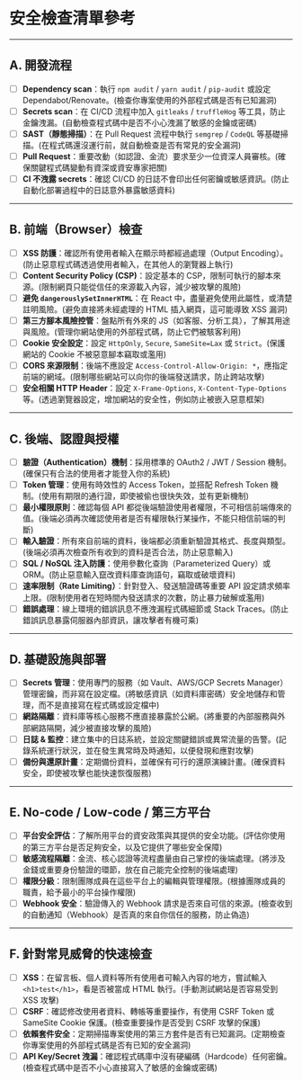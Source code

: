# 安全檢查清單參考
---

## A. 開發流程

*   ☐ **Dependency scan**：執行 `npm audit` / `yarn audit` / `pip-audit` 或設定 Dependabot/Renovate。(檢查你專案使用的外部程式碼是否有已知漏洞)
*   ☐ **Secrets scan**：在 CI/CD 流程中加入 `gitleaks` / `truffleHog` 等工具，防止金鑰洩漏。(自動檢查程式碼中是否不小心洩漏了敏感的金鑰或密碼)
*   ☐ **SAST（靜態掃描）**：在 Pull Request 流程中執行 `semgrep` / `CodeQL` 等基礎掃描。(在程式碼還沒運行前，就自動檢查是否有常見的安全漏洞)
*   ☐ **Pull Request**：重要改動（如認證、金流）要求至少一位資深人員審核。(確保關鍵程式碼變動有資深或資安專家把關)
*   ☐ **CI 不洩露 secrets**：確認 CI/CD 的日誌不會印出任何密鑰或敏感資訊。(防止自動化部署過程中的日誌意外暴露敏感資料)

---

## B. 前端（Browser）檢查

*   ☐ **XSS 防護**：確認所有使用者輸入在顯示時都經過處理（Output Encoding）。(防止惡意程式碼透過使用者輸入，在其他人的瀏覽器上執行)
*   ☐ **Content Security Policy (CSP)**：設定基本的 CSP，限制可執行的腳本來源。(限制網頁只能從信任的來源載入內容，減少被攻擊的風險)
*   ☐ **避免 `dangerouslySetInnerHTML`**：在 React 中，盡量避免使用此屬性，或清楚註明風險。(避免直接將未經處理的 HTML 插入網頁，這可能導致 XSS 漏洞)
*   ☐ **第三方腳本風險控管**：盤點所有外來的 JS（如客服、分析工具），了解其用途與風險。(管理你網站使用的外部程式碼，防止它們被駭客利用)
*   ☐ **Cookie 安全設定**：設定 `HttpOnly`, `Secure`, `SameSite=Lax` 或 `Strict`。(保護網站的 Cookie 不被惡意腳本竊取或濫用)
*   ☐ **CORS 來源限制**：後端不應設定 `Access-Control-Allow-Origin: *`，應指定前端的網域。(限制哪些網站可以向你的後端發送請求，防止跨站攻擊)
*   ☐ **安全相關 HTTP Header**：設定 `X-Frame-Options`, `X-Content-Type-Options` 等。(透過瀏覽器設定，增加網站的安全性，例如防止被嵌入惡意框架)

---

## C. 後端、認證與授權

*   ☐ **驗證（Authentication）機制**：採用標準的 OAuth2 / JWT / Session 機制。(確保只有合法的使用者才能登入你的系統)
*   ☐ **Token 管理**：使用有時效性的 Access Token，並搭配 Refresh Token 機制。(使用有期限的通行證，即使被偷也很快失效，並有更新機制)
*   ☐ **最小權限原則**：確認每個 API 都從後端驗證使用者權限，不可相信前端傳來的值。(後端必須再次確認使用者是否有權限執行某操作，不能只相信前端的判斷)
*   ☐ **輸入驗證**：所有來自前端的資料，後端都必須重新驗證其格式、長度與類型。(後端必須再次檢查所有收到的資料是否合法，防止惡意輸入)
*   ☐ **SQL / NoSQL 注入防護**：使用參數化查詢（Parameterized Query）或 ORM。(防止惡意輸入竄改資料庫查詢語句，竊取或破壞資料)
*   ☐ **速率限制（Rate Limiting）**：針對登入、發送驗證碼等重要 API 設定請求頻率上限。(限制使用者在短時間內發送請求的次數，防止暴力破解或濫用)
*   ☐ **錯誤處理**：線上環境的錯誤訊息不應洩漏程式碼細節或 Stack Traces。(防止錯誤訊息暴露伺服器內部資訊，讓攻擊者有機可乘)

---

## D. 基礎設施與部署

*   ☐ **Secrets 管理**：使用專門的服務（如 Vault、AWS/GCP Secrets Manager）管理密鑰，而非寫在設定檔。(將敏感資訊（如資料庫密碼）安全地儲存和管理，而不是直接寫在程式碼或設定檔中)
*   ☐ **網路隔離**：資料庫等核心服務不應直接暴露於公網。(將重要的內部服務與外部網路隔開，減少被直接攻擊的風險)
*   ☐ **日誌 & 監控**：建立集中的日誌系統，並設定關鍵錯誤或異常流量的告警。(記錄系統運行狀況，並在發生異常時及時通知，以便發現和應對攻擊)
*   ☐ **備份與還原計畫**：定期備份資料，並確保有可行的還原演練計畫。(確保資料安全，即使被攻擊也能快速恢復服務)

---

## E. No-code / Low-code / 第三方平台

*   ☐ **平台安全評估**：了解所用平台的資安政策與其提供的安全功能。(評估你使用的第三方平台是否足夠安全，以及它提供了哪些安全保障)
*   ☐ **敏感流程隔離**：金流、核心認證等流程盡量由自己掌控的後端處理。(將涉及金錢或重要身份驗證的環節，放在自己能完全控制的後端處理)
*   ☐ **權限分級**：限制團隊成員在這些平台上的編輯與管理權限。(根據團隊成員的職責，給予最小的平台操作權限)
*   ☐ **Webhook 安全**：驗證傳入的 Webhook 請求是否來自可信的來源。(檢查收到的自動通知（Webhook）是否真的來自你信任的服務，防止偽造)

---

## F. 針對常見威脅的快速檢查

*   ☐ **XSS**：在留言板、個人資料等所有使用者可輸入內容的地方，嘗試輸入 `<h1>test</h1>`，看是否被當成 HTML 執行。(手動測試網站是否容易受到 XSS 攻擊)
*   ☐ **CSRF**：確認修改使用者資料、轉帳等重要操作，有使用 CSRF Token 或 SameSite Cookie 保護。(檢查重要操作是否受到 CSRF 攻擊的保護)
*   ☐ **依賴套件安全**：定期掃描專案使用的第三方套件是否有已知漏洞。(定期檢查你專案使用的外部程式碼是否有已知的安全漏洞)
*   ☐ **API Key/Secret 洩漏**：確認程式碼庫中沒有硬編碼（Hardcode）任何密鑰。(檢查程式碼中是否不小心直接寫入了敏感的金鑰或密碼)